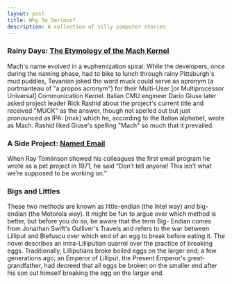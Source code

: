 ```yaml
---
layout: post
title: Why So Serious?
description: A collection of silly computer stories
---
```


### Rainy Days: [The Etymology of the Mach Kernel](https://en.wikipedia.org/wiki/Mach_(kernel)#Name)
Mach's name evolved in a euphemization spiral: While the developers, once during the naming phase, had to bike to lunch through rainy Pittsburgh's mud puddles, Tevanian joked the word muck could serve as apronym (a portmanteau of "a propos acronym") for their Multi-User [or Multiprocessor Universal] Communication Kernel. Italian CMU engineer Dario Giuse later asked project leader Rick Rashid about the project's current title and received "MUCK" as the answer, though not spelled out but just pronounced as IPA: [mʌk] which he, according to the Italian alphabet, wrote as Mach. Rashid liked Giuse's spelling "Mach" so much that it prevailed.

### A Side Project: [Named Email]()
When Ray Tomlinson showed his colleagues the first email program he wrote as a pet project in 1971, he said “Don’t tell anyone! This isn’t what we’re supposed to be working on.”

### Bigs and Littles
These two methods are known as little-endian (the Intel way) and big-endian (the Motorola way). It might be fun to argue over which method is better, but before you do so, be aware that the term Big-
Endian comes from Jonathan Swift's Gulliver's Travels and refers to the war between Lilliput and Blefuscu over which end of an egg to break before eating it. The novel describes an intra-Lilliputian quarrel over the practice of breaking eggs. Traditionally, Lilliputians broke boiled eggs on the larger end; a few generations ago, an Emperor of Lilliput, the Present Emperor's great-grandfather, had decreed that all eggs be broken on the smaller end after his son cut himself breaking the egg on the larger end.
